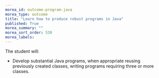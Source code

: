 ```yaml
---
morea_id: outcome-program-java
morea_type: outcome
title: "Learn how to produce robust programs in Java"
published: True
morea_summary: ""
morea_sort_order: 530
morea_labels: 
---
```


The student will:

* Develop substantial Java programs, when appropriate reusing previously created classes, writing programs requiring three or more classes.

